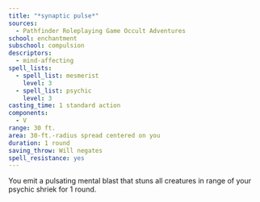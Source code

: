 ```yaml
---
title: "*synaptic pulse*"
sources:
  - Pathfinder Roleplaying Game Occult Adventures
school: enchantment
subschool: compulsion
descriptors:
  - mind-affecting
spell_lists:
  - spell_list: mesmerist
    level: 3
  - spell_list: psychic
    level: 3
casting_time: 1 standard action
components:
  - V
range: 30 ft.
area: 30-ft.-radius spread centered on you
duration: 1 round
saving_throw: Will negates
spell_resistance: yes
---
```


You emit a pulsating mental blast that stuns all creatures in range of your psychic shriek for 1 round.
